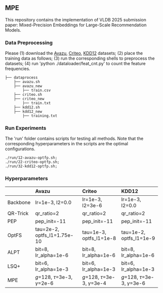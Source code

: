 ## MPE
This repository contains the implementation of VLDB 2025 submission paper:
Mixed-Precision Embeddings for Large-Scale Recommendation Models. 


### Data Preprocessing
Please (1) download the [Avazu](https://www.kaggle.com/competitions/avazu-ctr-prediction), [Criteo](https://www.kaggle.com/competitions/criteo-display-ad-challenge), [KDD12](https://www.kaggle.com/competitions/kddcup2012-track2) datasets; (2) place the training data as follows; (3) run the corresponding shells to preprocess the datasets; (4) run 'python ./dataloader/feat_cnt.py' to count the feature frequencies.
```
├── dataprocess
    ├── avazu.sh
    ├── avazu_new
        ├── train.csv
    ├── criteo.sh    
    ├── criteo_new
        ├── train.txt
    ├── kdd12.sh
    ├── kdd12_new
        ├── training.txt
```

### Run Experiments
The 'run' folder contains scripts for testing all methods. Note that the corresponding hyperparameters in the scripts are the optimal configurations. 

```
./run/12-avazu-optfp.sh;
./run/22-criteo-optfp.sh;
./run/32-kdd12-optfp.sh;
```

### Hyperparameters
|          | Avazu                               | Criteo                              | KDD12                               |
| :------- | :---------------------------------- | :---------------------------------- | :---------------------------------- |
| Backbone | lr=1e-3, l2=0.0                     | lr=1e-3, l2=3e-6                    | lr=1e-3, l2=0.0                     |
| QR-Trick | qr_ratio=2                          | qr_ratio=2                          | qr_ratio=2                          |
| PEP      | pep_init=-11                        | pep_init=-11                        | pep_init=-11                        |
| OptFS    | tau=2e-2, optfs_l1=1.75e-10         | tau=1e-3, optfs_l1=1e-8             | tau=1e-2, optfs_l1=1e-9             |
| ALPT     | bit=8, lr_alpha=1e-6                | bit=8, lr_alpha=1e-6                | bit=8, lr_alpha=1e-6                |
| LSQ+     | bit=6, lr_alpha=1e-3                | bit=6, lr_alpha=1e-3                | bit=6, lr_alpha=1e-3                |
| MPE      | $g$=128, $\tau$=3e-3, $\gamma$=2e-6 | $g$=128, $\tau$=3e-3, $\gamma$=3e-4 | $g$=128, $\tau$=3e-3, $\gamma$=3e-6 |gang